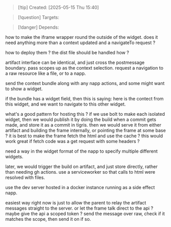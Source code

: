 
>[!tip] Created: [2025-05-15 Thu 15:40]

>[!question] Targets: 

>[!danger] Depends: 


how to make the iframe wrapper round the outside of the widget.
does it need anything more than a context updated and a navigateTo request ?

how to deploy them ? the dist file should be handled how ?

artifact interface can be identical, and just cross the postmessage boundary.
pass scopes up as the context selection.
request a navigation to a raw resource like a file, or to a napp.

send the context bundle along with any napp actions, and some might want to show a widget.

if the bundle has a widget field, then this is saying: here is the contect from this widget, and we want to navigate to this other widget.

what's a good pattern for hosting this ?
if we use bolt to make each isolated widget, then we would publish it by doing the build when a commit gets made, and store it as a commit in tigris.  then we would serve it from either artifact and building the frame internally, or pointing the frame at some base ?
it is best to make the frame fetch the html and use the cache ? this would work great if fetch code was a get request with some headers ?

need a way in the widget format of the napp to specify multiple different widgets.

later, we would trigger the build on artifact, and just store directly, rather than needing gh actions.
use a serviceworker so that calls to html were resolved with files.

use the dev server hosted in a docker instance running as a side effect napp.

easiest way right now is just to allow the parent to relay the artifact messages straight to the server.
or let the frame talk direct to the api ?
maybe give the api a scoped token ?
send the message over raw, check if it matches the scope, then send it on if so.